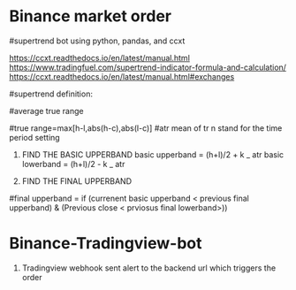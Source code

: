 # Binance market order

#supertrend bot using python, pandas, and ccxt

https://ccxt.readthedocs.io/en/latest/manual.html
https://www.tradingfuel.com/supertrend-indicator-formula-and-calculation/
https://ccxt.readthedocs.io/en/latest/manual.html#exchanges

#supertrend definition:

#average true range

#true range=max[h-l,abs(h-c),abs(l-c)]
#atr mean of tr n stand for the time period setting

1. FIND THE BASIC UPPERBAND
   basic upperband = (h+l)/2 + k _ atr
   basic lowerband = (h+l)/2 - k _ atr

2. FIND THE FINAL UPPERBAND

#final upperband = if (currenent basic upperband < previous final upperband) & (Previous close < prviosus final lowerband>))

# Binance-Tradingview-bot

1. Tradingview webhook sent alert to the backend url which triggers the order
